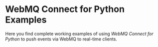 WebMQ Connect for Python Examples
=================================

Here you find complete working examples of using *WebMQ Connect for Python* to push events via WebMQ to real-time clients.
